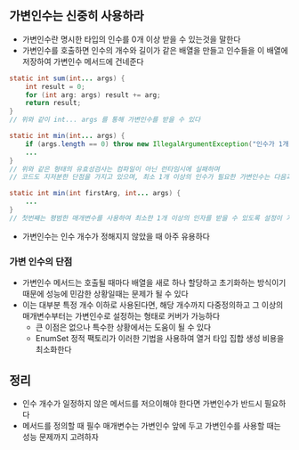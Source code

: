 ## 가변인수는 신중히 사용하라

* 가변인수란 명시한 타입의 인수를 0개 이상 받을 수 있는것을 말한다
* 가변인수를 호출하면 인수의 개수와 길이가 같은 배열을 만들고 인수들을 이 배열에 저장하여 가변인수 메서드에 건네준다

```java
static int sum(int... args) {
    int result = 0;
    for (int arg: args) result += arg;
    return result;
}
// 위와 같이 int... args 를 통해 가변인수를 받을 수 있다

static int min(int... args) {
    if (args.length == 0) throw new IllegalArgumentException("인수가 1개 이상 필요합니다.");
    ...
}
// 위와 같은 형태의 유효성검사는 컴파일이 아닌 런타임시에 실패하며
// 코드도 지저분한 단점을 가지고 있으며, 최소 1개 이상의 인수가 필요한 가변인수는 다음과 같이

static int min(int firstArg, int... args) {
    ...
}
// 첫번째는 평범한 매개변수를 사용하여 최소한 1개 이상의 인자를 받을 수 있도록 설정이 가능하다
```

* 가변인수는 인수 개수가 정해지지 않았을 때 아주 유용하다

### 가변 인수의 단점

* 가변인수 메서드는 호출될 때마다 배열을 새로 하나 할당하고 초기화하는 방식이기 때문에 성능에 민감한 상황일때는 문제가 될 수 있다
* 이는 대부분 특정 개수 이하로 사용된다면, 해당 개수까지 다중정의하고 그 이상의 매개변수부터는 가변인수로 설정하는 형태로 커버가 가능하다
    * 큰 이점은 없으나 특수한 상황에서는 도움이 될 수 있다
    * EnumSet 정적 팩토리가 이러한 기법을 사용하여 열거 타입 집합 생성 비용을 최소화한다

## 정리

* 인수 개수가 일정하지 않은 메서드를 저으이해야 한다면 가변인수가 반드시 필요하다
* 메서드를 정의할 때 필수 매개변수는 가변인수 앞에 두고 가변인수를 사용할 때는 성능 문제까지 고려하자
